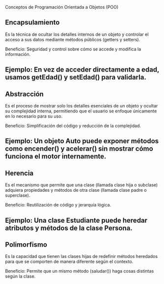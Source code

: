 Conceptos de Programación Orientada a Objetos (POO)
## Encapsulamiento

Es la técnica de ocultar los detalles internos de un objeto y controlar el acceso a sus datos mediante métodos públicos (getters y setters).

 Beneficio:
Seguridad y control sobre cómo se accede y modifica la información.

Ejemplo:
En vez de acceder directamente a edad, usamos getEdad() y setEdad() para validarla.
-----------------------------------------------------------------------------------------------------------------------------------------------------------------------------------------------------------------------------------------------

## Abstracción

Es el proceso de mostrar solo los detalles esenciales de un objeto y ocultar su complejidad interna, permitiendo que el usuario se enfoque únicamente en lo necesario para su uso.

 Beneficio:
Simplificación del código y reducción de la complejidad.

Ejemplo:
Un objeto Auto puede exponer métodos como encender() y acelerar() sin mostrar cómo funciona el motor internamente.
-----------------------------------------------------------------------------------------------------------------------------------------------------------------------------------------------------------------------------------------------

## Herencia

Es el mecanismo que permite que una clase (llamada clase hija o subclase) adquiera propiedades y métodos de otra clase (llamada clase padre o superclase).

 Beneficio:
Reutilización de código y jerarquía lógica.

Ejemplo:
Una clase Estudiante puede heredar atributos y métodos de la clase Persona.
-----------------------------------------------------------------------------------------------------------------------------------------------------------------------------------------------------------------------------------------------

## Polimorfismo

Es la capacidad que tienen las clases hijas de redefinir métodos heredados para que se comporten de manera diferente según el contexto.

 Beneficio:
Permite que un mismo método (saludar()) haga cosas distintas según la clase.


